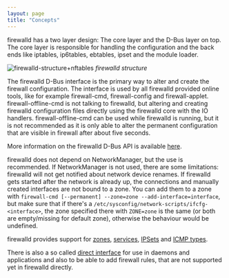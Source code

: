 ```yaml
---
layout: page
title: "Concepts"
--- 
```


firewalld has a two layer design: The core layer and the D-Bus layer on top. The core layer is responsible for handling the configuration and the back ends like iptables, ip6tables, ebtables, ipset and the module loader.

![firewalld-structure+nftables](firewalld-structure+nftables.png "firewalld structure")
*firewalld structure*

The firewalld D-Bus interface is the primary way to alter and create the firewall configuration. The interface is used by all firewalld provided online tools, like for example firewall-cmd, firewall-config and firewall-applet. firewall-offline-cmd is not talking to firewalld, but altering and creating firewalld configuration files directly using the firewalld core with the IO handlers. firewall-offline-cmd can be used while firewalld is running, but it is not recommended as it is only able to alter the permanent configuration that are visible in firewall after about five seconds.

More information on the firewalld D-Bus API is available [here](man-pages/firewalld.dbus.html).

firewalld does not depend on NetworkManager, but the use is recommended. If NetworkManager is not used, there are some limitations: firewalld will not get notified about network device renames. If firewalld gets started after the network is already up, the connections and manually created interfaces are not bound to a zone. You can add them to a zone with `firewall-cmd [--permanent] --zone=zone --add-interface=interface`, but make sure that if there's a `/etc/sysconfig/network-scripts/ifcfg-<interface>`, the zone specified there with `ZONE=zone` is the same (or both are empty/missing for default zone), otherwise the behaviour would be undefined.

firewalld provides support for [zones](zone/), [services](service/), [IPSets](ipset/) and [ICMP types](icmptype/).

There is also a so called [direct interface](direct/) for use in daemons and applications and also to be able to add firewall rules, that are not supported yet in firewalld directly.
